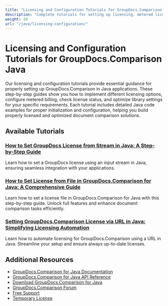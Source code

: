```yaml
---
title: "Licensing and Configuration Tutorials for GroupDocs.Comparison Java"
description: "Complete tutorials for setting up licensing, metered licensing, and configuring GroupDocs.Comparison for Java."
weight: 10
url: "/java/licensing-configuration/"
---
```


# Licensing and Configuration Tutorials for GroupDocs.Comparison Java

Our licensing and configuration tutorials provide essential guidance for properly setting up GroupDocs.Comparison in Java applications. These step-by-step guides show you how to implement different licensing options, configure metered billing, check license status, and optimize library settings for your specific requirements. Each tutorial includes detailed Java code examples for proper initialization and configuration, helping you build properly licensed and optimized document comparison solutions.

## Available Tutorials

### [How to Set GroupDocs License from Stream in Java&#58; A Step-by-Step Guide](./set-groupdocs-license-stream-java-guide/)
Learn how to set a GroupDocs license using an input stream in Java, ensuring seamless integration with your applications.

### [How to Set License from File in GroupDocs.Comparison for Java&#58; A Comprehensive Guide](./groupdocs-comparison-license-setup-java/)
Learn how to set a license file in GroupDocs.Comparison for Java with this step-by-step guide. Unlock full features and enhance document comparison tasks efficiently.

### [Setting GroupDocs.Comparison License via URL in Java&#58; Simplifying Licensing Automation](./set-groupdocs-comparison-license-url-java/)
Learn how to automate licensing for GroupDocs.Comparison using a URL in Java. Streamline your setup and ensure always up-to-date licenses.

## Additional Resources

- [GroupDocs.Comparison for Java Documentation](https://docs.groupdocs.com/comparison/java/)
- [GroupDocs.Comparison for Java API Reference](https://reference.groupdocs.com/comparison/java/)
- [Download GroupDocs.Comparison for Java](https://releases.groupdocs.com/comparison/java/)
- [GroupDocs.Comparison Forum](https://forum.groupdocs.com/c/comparison)
- [Free Support](https://forum.groupdocs.com/)
- [Temporary License](https://purchase.groupdocs.com/temporary-license/)
